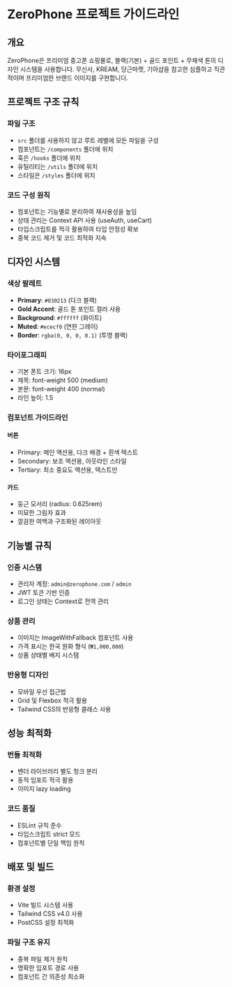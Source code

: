 # ZeroPhone 프로젝트 가이드라인

## 개요
ZeroPhone은 프리미엄 중고폰 쇼핑몰로, 블랙(기본) + 골드 포인트 + 무채색 톤의 디자인 시스템을 사용합니다.
무신사, KREAM, 당근마켓, 기아샵을 참고한 심플하고 직관적이며 프리미엄한 브랜드 이미지를 구현합니다.

## 프로젝트 구조 규칙

### 파일 구조
* `src` 폴더를 사용하지 않고 루트 레벨에 모든 파일을 구성
* 컴포넌트는 `/components` 폴더에 위치
* 훅은 `/hooks` 폴더에 위치
* 유틸리티는 `/utils` 폴더에 위치
* 스타일은 `/styles` 폴더에 위치

### 코드 구성 원칙
* 컴포넌트는 기능별로 분리하여 재사용성을 높임
* 상태 관리는 Context API 사용 (useAuth, useCart)
* 타입스크립트를 적극 활용하여 타입 안정성 확보
* 중복 코드 제거 및 코드 최적화 지속

## 디자인 시스템

### 색상 팔레트
* **Primary**: `#030213` (다크 블랙)
* **Gold Accent**: 골드 톤 포인트 컬러 사용
* **Background**: `#ffffff` (화이트)
* **Muted**: `#ececf0` (연한 그레이)
* **Border**: `rgba(0, 0, 0, 0.1)` (투명 블랙)

### 타이포그래피
* 기본 폰트 크기: 16px
* 제목: font-weight 500 (medium)
* 본문: font-weight 400 (normal)
* 라인 높이: 1.5

### 컴포넌트 가이드라인

#### 버튼
* Primary: 메인 액션용, 다크 배경 + 흰색 텍스트
* Secondary: 보조 액션용, 아웃라인 스타일
* Tertiary: 최소 중요도 액션용, 텍스트만

#### 카드
* 둥근 모서리 (radius: 0.625rem)
* 미묘한 그림자 효과
* 깔끔한 여백과 구조화된 레이아웃

## 기능별 규칙

### 인증 시스템
* 관리자 계정: `admin@zerophone.com` / `admin`
* JWT 토큰 기반 인증
* 로그인 상태는 Context로 전역 관리

### 상품 관리
* 이미지는 ImageWithFallback 컴포넌트 사용
* 가격 표시는 한국 원화 형식 (`₩1,000,000`)
* 상품 상태별 배지 시스템

### 반응형 디자인
* 모바일 우선 접근법
* Grid 및 Flexbox 적극 활용
* Tailwind CSS의 반응형 클래스 사용

## 성능 최적화

### 번들 최적화
* 벤더 라이브러리 별도 청크 분리
* 동적 임포트 적극 활용
* 이미지 lazy loading

### 코드 품질
* ESLint 규칙 준수
* 타입스크립트 strict 모드
* 컴포넌트별 단일 책임 원칙

## 배포 및 빌드

### 환경 설정
* Vite 빌드 시스템 사용
* Tailwind CSS v4.0 사용
* PostCSS 설정 최적화

### 파일 구조 유지
* 중복 파일 제거 원칙
* 명확한 임포트 경로 사용
* 컴포넌트 간 의존성 최소화